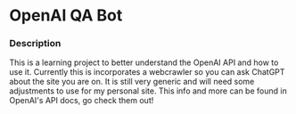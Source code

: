 # OpenAI QA Bot

### Description
This is a learning project to better understand the OpenAI API and how to use it.
Currently this is incorporates a webcrawler so you can ask ChatGPT about the site you
are on. It is still very generic and will need some adjustments to use for my personal
site. This info and more can be found in OpenAI's API docs, go check them out!